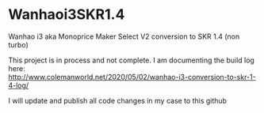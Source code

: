 # Wanhaoi3SKR1.4
Wanhao i3 aka Monoprice Maker Select V2 conversion to SKR 1.4 (non turbo)

This project is in process and not complete.  I am documenting the build log here:  
http://www.colemanworld.net/2020/05/02/wanhao-i3-conversion-to-skr-1-4-log/

I will update and publish all code changes in my case to this github
